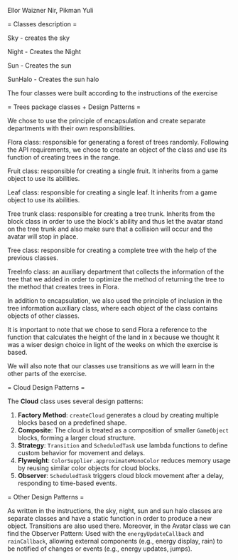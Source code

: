 Ellor Waizner Nir, Pikman Yuli 

=   Classes description   =

Sky - creates the sky

Night - Creates the Night

Sun - Creates the sun

SunHalo - Creates the sun halo

The four classes were built according to the instructions of the exercise

= Trees package classes + Design Patterns =

We chose to use the principle of encapsulation and create separate departments with
their own responsibilities.

Flora class: responsible for generating a forest of trees randomly. Following the API requirements,
we chose to create an object of the class and use its function of creating trees in the range.

Fruit class: responsible for creating a single fruit. It inherits from a game object to use its
abilities.

Leaf class: responsible for creating a single leaf. It inherits from a game object to use its
abilities.

Tree trunk class: responsible for creating a tree trunk. Inherits from the block class in
order to use the block's ability and thus let the avatar stand on the tree trunk and also
make sure that a collision will occur and the avatar will stop in place.

Tree class: responsible for creating a complete tree with the help of the previous classes.

TreeInfo class: an auxiliary department that collects the information of the tree that we
added in order to optimize the method of returning the tree to the method that creates
trees in Flora.

In addition to encapsulation, we also used the principle of inclusion in the tree
information auxiliary class, where each object of the class contains objects of other
classes.

It is important to note that we chose to send Flora a reference to the function that
calculates the height of the land in x because we thought it was a wiser design choice
in light of the weeks on which the exercise is based.

We will also note that our classes use transitions as we will learn in the other parts
of the exercise.


=   Cloud Design Patterns   =

The **Cloud** class uses several design patterns:
1. **Factory Method**: `createCloud` generates a cloud by creating multiple blocks based
on a predefined shape.
2. **Composite**: The cloud is treated as a composition of smaller `GameObject` blocks,
forming a larger cloud structure.
3. **Strategy**: `Transition` and `ScheduledTask` use lambda functions to define custom
behavior for movement and delays.
4. **Flyweight**: `ColorSupplier.approximateMonoColor` reduces memory usage by reusing
similar color objects for
cloud blocks.
5. **Observer**: `ScheduledTask` triggers cloud block movement after a delay,
responding to time-based events.

=   Other Design Patterns   =

As written in the instructions, the sky, night, sun and sun halo classes are separate
classes and have a static
function in order to produce a new object. Transitions are also used there. Moreover,
in the Avatar class we can find
the Observer Pattern: Used with the `energyUpdateCallback` and `rainCallback`,
allowing external components
(e.g., energy display, rain) to be notified of changes or events
(e.g., energy updates, jumps).
